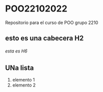 # POO22102022
Repositorio para el curso de POO grupo 2210

## esto es una cabecera H2
###### esta  es H6 

## UNa lista 

1. elemento 1
1. elemento 2
